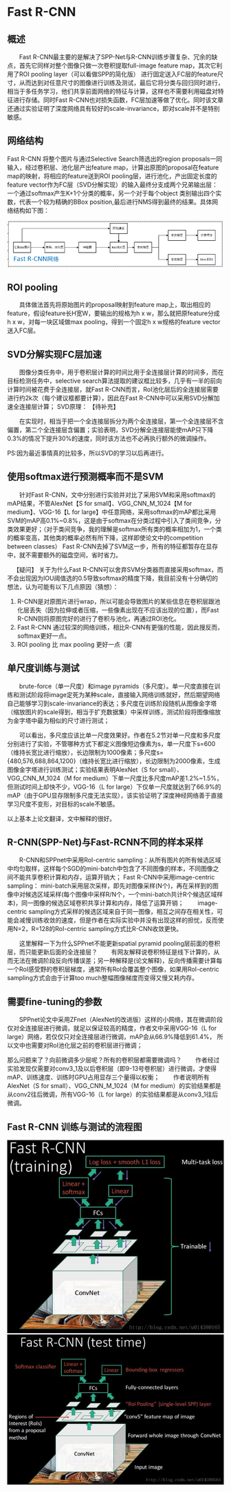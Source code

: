 # Fast R-CNN





## 概述

  Fast R-CNN最主要的是解决了SPP-Net与R-CNN训练步骤复杂、冗余的缺点，首先它同样对整个图像只做一次卷积提取full-image feature map，其次它利用了ROI pooling layer（可以看做SPP的简化版） 进行固定送入FC层的feature尺寸，从而达到对任意尺寸的图像进行训练及测试，最后它将分类与回归同时进行，相当于多任务学习，他们共享前面网络的特征与计算，这样也不需要利用磁盘对特征进行存储。同时Fast R-CNN也对损失函数，FC层加速等做了优化。同时该文章还通过实验证明了深度网络具有较好的scale-invariance，即对scale并不是特别敏感。

## 网络结构

Fast R-CNN 将整个图片与通过Selective Search筛选出的region proposals一同输入，经过卷积层、池化层产出feature map，计算出原图的proposal在feature map的映射，将相应的feature送到ROI pooling层，进行池化，产出固定长度的feature vector作为FC层（SVD分解实现）的输入最终分支成两个兄弟输出层：一个通过softmax产生K+1个分类的概率，另一个对于每个object 类别输出四个实数，代表一个较为精确的BBox position,最后进行NMS得到最终的结果。具体网络结构如下图： 

<img src="picture/203_101.png">

## ROI pooling

  具体做法首先将原始图片的proposal映射到feature map上，取出相应的feature，假设feature长H宽W，要输出的规格为h x w，那么就把原feature分成 h x w，对每一块区域做max pooling，得到一个固定h x w规格的feature vector送入FC层。

## SVD分解实现FC层加速

  图像分类任务中，用于卷积层计算的时间比用于全连接层计算的时间多，而在目标检测任务中，selective search算法提取的建议框比较多，几乎有一半的前向计算时间被花费于全连接层，就Fast R-CNN而言，RoI池化层后的全连接层需要进行约2k次（每个建议框都要计算），因此在Fast R-CNN中可以采用SVD分解加速全连接层计算；
SVD原理：
【待补充】

  在实现时，相当于把一个全连接层拆分为两个全连接层，第一个全连接层不含偏置，第二个全连接层含偏置；实验表明，SVD分解全连接层能使mAP只下降0.3%的情况下提升30%的速度，同时该方法也不必再执行额外的微调操作。

PS:因为最近事情真的比较多，所以SVD的学习以后再进行。

## 使用softmax进行预测概率而不是SVM

  针对Fast R-CNN，文中分别进行实验并对比了采用SVM和采用softmax的mAP结果，不管AlexNet【S for small】、VGG_CNN_M_1024【M for medium】、VGG-16【L for large】中任意网络，采用softmax的mAP都比采用SVM的mAP高0.1%~0.8%，这是由于softmax在分类过程中引入了类间竞争，分类效果更好；（对于类间竞争，我的理解是softmax所有类的概率相加为1，一个类的概率变高，其他类的概率必然有所下降，这样即使论文中的competition between classes）
Fast R-CNN去掉了SVM这一步，所有的特征都暂存在显存中，就不需要额外的磁盘空间，省时省力。

 【疑问】 关于为什么Fast R-CNN可以舍弃SVM分类器而直接采用softmax，而不会出现因为IOU阈值选的0.5导致softmax的精度下降，我目前没有十分确切的想法，认为可能有以下几点原因（猜想）：

1. R-CNN是对原图片进行wrap，所以可能会导致图片的某些信息在卷积层跟池化层丢失（因为拉伸或者压缩，一些像素出现在不应该出现的位置），而Fast R-CNN则将原图完好的进行了卷积与池化，再通过ROI池化。
2. Fast R-CNN 通过较深的网络训练，相比R-CNN有更强的性能，因此搜反而，softmax更好一点。
3. ROI pooling 比 max pooling 更好一点（雾

## 单尺度训练与测试

  brute-force（单一尺度）和image pyramids（多尺度）。单一尺度直接在训练和测试阶段将image定死为某种scale，直接输入网络训练就好，然后期望网络自己能够学习到scale-invariance的表达；多尺度在训练阶段随机从图像金字塔（缩放图片的scale得到，相当于扩充数据集）中采样训练，测试阶段将图像缩放为金字塔中最为相似的尺寸进行测试；

  可以看出，多尺度应该比单一尺度效果好。作者在5.2节对单一尺度和多尺度分别进行了实验，不管哪种方式下都定义图像短边像素为s，单一尺度下s=600（维持长宽比进行缩放），长边限制为1000像素；多尺度s={480,576,688,864,1200}（维持长宽比进行缩放），长边限制为2000像素，生成图像金字塔进行训练测试；实验结果表明AlexNet（S for small）、VGG_CNN_M_1024（M for medium）下单一尺度比多尺度mAP差1.2%~1.5%，但测试时间上却快不少，VGG-16（L for large）下仅单一尺度就达到了66.9%的mAP（由于GPU显存限制多尺度无法实现），该实验证明了深度神经网络善于直接学习尺度不变形，对目标的scale不敏感。

以上基本上论文翻译，文中解释的很好。

## R-CNN(SPP-Net)与Fast-RCNN不同的样本采样

  R-CNN和SPPnet中采用RoI-centric sampling：从所有图片的所有候选区域中均匀取样，这样每个SGD的mini-batch中包含了不同图像的样本，不同图像之间不能共享卷积计算和内存，运算开销大；
Fast R-CNN中采用image-centric sampling： mini-batch采用层次采样，即先对图像采样(N个)，再在采样到的图像中对候选区域采样(每个图像中采样R/N个，一个mini-batch共计R个候选区域样本)，同一图像的候选区域卷积共享计算和内存，降低了运算开销；
  image-centric sampling方式采样的候选区域来自于同一图像，相互之间存在相关性，可能会减慢训练收敛的速度，但是作者在实际实验中并没有出现这样的担忧，反而使用N=2，R=128的RoI-centric sampling方式比R-CNN收敛更快。

  这里解释一下为什么SPPnet不能更新spatial pyramid pooling层前面的卷积层，而只能更新后面的全连接层？
  有网友解释说卷积特征是线下计算的，从而无法在微调阶段反向传播误差；另一种解释是(论文解释)，反向传播需要计算每一个RoI感受野的卷积层梯度，通常所有RoI会覆盖整个图像，如果用RoI-centric sampling方式会由于计算too much整幅图像梯度而变得又慢又耗内存。

 ## 需要fine-tuning的参数

  SPPnet论文中采用ZFnet（AlexNet的改进版）这样的小网络，其在微调阶段仅对全连接层进行微调，就足以保证较高的精度，作者文中采用VGG-16（L for large）网络，若仅仅只对全连接层进行微调，mAP会从66.9%降低到61.4%， 所以文中也需要对RoI池化层之前的卷积层进行微调；

那么问题来了？向前微调多少层呢？所有的卷积层都需要微调吗？
  作者经过实验发现仅需要对conv3_1及以后卷积层（即9-13号卷积层）进行微调，才使得mAP、训练速度、训练时GPU占用显存三个量得以权衡；
  作者说明所有AlexNet（S for small）、VGG_CNN_M_1024（M for medium）的实验结果都是从conv2往后微调，所有VGG-16（L for large）的实验结果都是从conv3_1往后微调。

## Fast R-CNN 训练与测试的流程图

<img src="picture/203_102.jpg">



<img src="picture/203_103.jpg">



